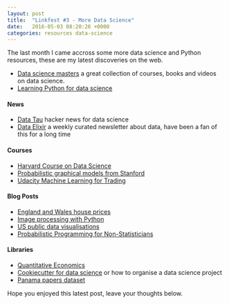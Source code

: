 ```yaml
---
layout: post
title:  "Linkfest #3 - More Data Science"
date:   2016-05-03 08:20:26 +0000
categories: resources data-science
---
```


The last month I came accross some more data science and Python resources, these are my latest discoveries on the web.

* [Data science masters](http://datasciencemasters.org/) a great collection of courses, books and videos on data science.
* [Learning Python for data science](https://pythontips.com/2016/02/27/learning-python-for-data-science/)

#### News

* [Data Tau](http://www.datatau.com/news) hacker news for data science
* [Data Elixir](http://dataelixir.com/) a weekly curated newsletter about data, have been a fan of this for a long time

#### Courses

* [Harvard Course on Data Science](http://cm.dce.harvard.edu/2016/01/14328/L01/index_H264SingleHighBandwidth-16x9.shtml)
* [Probabilistic graphical models from Stanford](https://class.coursera.org/pgm/lecture)
* [Udacity Machine Learning for Trading](https://www.udacity.com/course/machine-learning-for-trading--ud501)

#### Blog Posts

* [England and Wales house prices](https://jasmcole.com/2016/04/17/england-and-wales-house-prices/)
* [Image processing with Python](http://blog.iconfinder.com/detecting-duplicate-images-using-python/)
* [US public data visualisations](http://datausa.io/)
* [Probabilistic Programming for Non-Statisticians](http://blog.quantopian.com/probabilistic-programming-for-non-statisticians/)

#### Libraries

* [Quantitative Economics](http://quant-econ.net/index.html)
* [Cookiecutter for data science](http://drivendata.github.io/cookiecutter-data-science/) or how to organise a data science project
* [Panama papers dataset](https://github.com/amaboura/panama-papers-dataset-2016)

Hope you enjoyed this latest post, leave your thoughts below.
